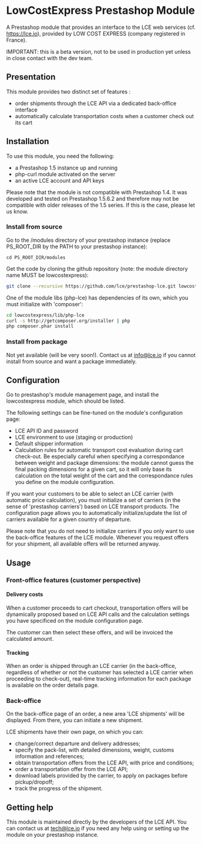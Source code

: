 LowCostExpress Prestashop Module
==============

A Prestashop module that provides an interface to the LCE web services (cf. https://lce.io), provided by LOW COST EXPRESS (company registered in France).

IMPORTANT: this is a beta version, not to be used in production yet unless in close contact with the dev team.

## Presentation

This module provides two distinct set of features :
- order shipments through the LCE API via a dedicated back-office interface
- automatically calculate transportation costs when a customer check out its cart


## Installation

To use this module, you need the following:
- a Prestashop 1.5 instance up and running
- php-curl module activated on the server
- an active LCE account and API keys

Please note that the module is not compatible with Prestashop 1.4.
It was developed and tested on Prestashop 1.5.6.2 and therefore may not be compatible with older releases of the 1.5 series. If this is the case, please let us know.

### Install from source

Go to the /modules directory of your prestashop instance (replace PS_ROOT_DIR by the PATH to your prestashop instance):
```
cd PS_ROOT_DIR/modules
```

Get the code by cloning the github repository (note: the module directory name MUST be lowcostexpress):

```bash
git clone --recursive https://github.com/lce/prestashop-lce.git lowcostexpress
```

One of the module libs (php-lce) has dependencies of its own, which you must initialize with 'composer':

```bash
cd lowcostexpress/lib/php-lce
curl -s http://getcomposer.org/installer | php
php composer.phar install
```

### Install from package

Not yet available (will be very soon!).
Contact us at info@lce.io if you cannot install from source and want a package immediately.

## Configuration

Go to prestashop's module management page, and install the lowcostexpress module, which should be listed.

The following settings can be fine-tuned on the module's configuration page:
* LCE API ID and password
* LCE environment to use (staging or production)
* Default shipper information
* Calculation rules for automatic transport cost evaluation during cart check-out. Be especially careful when specifying a correspondance between weight and package dimensions: the module cannot guess the final packing dimensions for a given cart, so it will only base its calculation on the total weight of the cart and the correspondance rules you define on the module configuration.

If you want your customers to be able to select an LCE carrier (with automatic price calculation), you must initialize a set of carriers (in the sense of 'prestashop carriers') based on LCE transport products.
The configuration page allows you to automatically initialize/update the list of carriers available for a given country of departure.

Please note that you do not need to initialize carriers if you only want to use the back-office features of the LCE module. Whenever you request offers for your shipment, all available offers will be returned anyway.

## Usage

### Front-office features (customer perspective)

#### Delivery costs

When a customer proceeds to cart checkout, transportation offers will be dynamically proposed based on LCE API calls and the calculation settings you have specificed on the module configuration page.

The customer can then select these offers, and will be invoiced the calculated amount.

#### Tracking

When an order is shipped through an LCE carrier (in the back-office, regardless of whether or not the customer has selected a LCE carrier when proceeding to check-out), real-time tracking information for each package is available on the order details page.

### Back-office

On the back-office page of an order, a new area 'LCE shipments' will be displayed. From there, you can initiate a new shipment.

LCE shipments have their own page, on which you can:
* change/correct departure and delivery addresses;
* specify the pack-list, with detailed dimensions, weight, customs information and references;
* obtain transportation offers from the LCE API, with price and conditions;
* order a transportation offer from the LCE API;
* download labels provided by the carrier, to apply on packages before pickup/dropoff;
* track the progress of the shipment.

## Getting help

This module is maintained directly by the developers of the LCE API. You can contact us at tech@lce.io if you need any help using or setting up the module on your prestashop instance.
